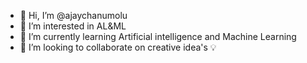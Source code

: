 - 👋 Hi, I’m @ajaychanumolu
- 👀 I’m interested in AL&ML
- 🌱 I’m currently learning Artificial intelligence and Machine Learning 
- 💞️ I’m looking to collaborate on creative idea's 💡 

